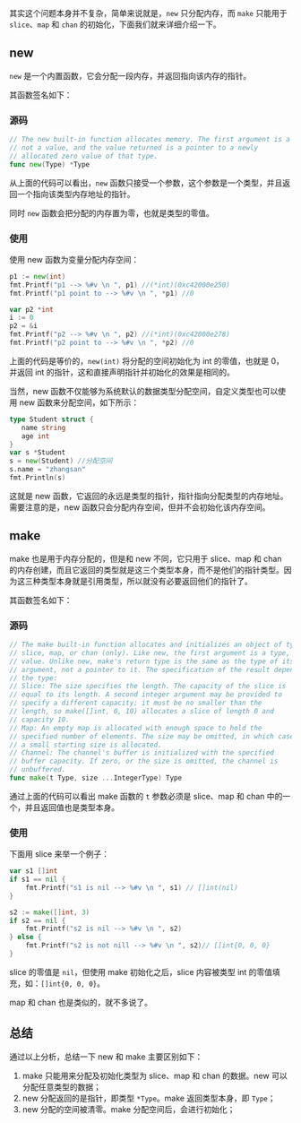 其实这个问题本身并不复杂，简单来说就是，```new``` 只分配内存，而 ```make``` 只能用于 ```slice```、```map``` 和 ```chan```
的初始化，下面我们就来详细介绍一下。

## new

```new``` 是一个内置函数，它会分配一段内存，并返回指向该内存的指针。

其函数签名如下：

### 源码

``` go
// The new built-in function allocates memory. The first argument is a type,
// not a value, and the value returned is a pointer to a newly
// allocated zero value of that type.
func new(Type) *Type
```

从上面的代码可以看出，```new``` 函数只接受一个参数，这个参数是一个类型，并且返回一个指向该类型内存地址的指针。

同时 ```new``` 函数会把分配的内存置为零，也就是类型的零值。

### 使用

使用 new 函数为变量分配内存空间：

``` go
p1 := new(int)
fmt.Printf("p1 --> %#v \n ", p1) //(*int)(0xc42000e250) 
fmt.Printf("p1 point to --> %#v \n ", *p1) //0

var p2 *int
i := 0
p2 = &i
fmt.Printf("p2 --> %#v \n ", p2) //(*int)(0xc42000e278) 
fmt.Printf("p2 point to --> %#v \n ", *p2) //0
```

上面的代码是等价的，`new(int)` 将分配的空间初始化为 int 的零值，也就是 0，并返回 int 的指针，这和直接声明指针并初始化的效果是相同的。

当然，new 函数不仅能够为系统默认的数据类型分配空间，自定义类型也可以使用 new 函数来分配空间，如下所示：

``` go
type Student struct {
   name string
   age int
}
var s *Student
s = new(Student) //分配空间
s.name = "zhangsan"
fmt.Println(s)
```

这就是 new 函数，它返回的永远是类型的指针，指针指向分配类型的内存地址。需要注意的是，new 函数只会分配内存空间，但并不会初始化该内存空间。

## make

make 也是用于内存分配的，但是和 new 不同，它只用于 slice、map 和 chan
的内存创建，而且它返回的类型就是这三个类型本身，而不是他们的指针类型。因为这三种类型本身就是引用类型，所以就没有必要返回他们的指针了。

其函数签名如下：

### 源码

``` go
// The make built-in function allocates and initializes an object of type
// slice, map, or chan (only). Like new, the first argument is a type, not a
// value. Unlike new, make's return type is the same as the type of its
// argument, not a pointer to it. The specification of the result depends on
// the type:
// Slice: The size specifies the length. The capacity of the slice is
// equal to its length. A second integer argument may be provided to
// specify a different capacity; it must be no smaller than the
// length, so make([]int, 0, 10) allocates a slice of length 0 and
// capacity 10.
// Map: An empty map is allocated with enough space to hold the
// specified number of elements. The size may be omitted, in which case
// a small starting size is allocated.
// Channel: The channel's buffer is initialized with the specified
// buffer capacity. If zero, or the size is omitted, the channel is
// unbuffered.
func make(t Type, size ...IntegerType) Type
```

通过上面的代码可以看出 make 函数的 `t` 参数必须是 slice、map 和 chan 中的一个，并且返回值也是类型本身。

### 使用

下面用 slice 来举一个例子：

``` go
var s1 []int
if s1 == nil {
    fmt.Printf("s1 is nil --> %#v \n ", s1) // []int(nil)
}

s2 := make([]int, 3)
if s2 == nil {
    fmt.Printf("s2 is nil --> %#v \n ", s2)
} else {
    fmt.Printf("s2 is not nill --> %#v \n ", s2)// []int{0, 0, 0}
}
```

slice 的零值是 `nil`，但使用 make 初始化之后，slice 内容被类型 int 的零值填充，如：`[]int{0, 0, 0}`。

map 和 chan 也是类似的，就不多说了。

## 总结

通过以上分析，总结一下 new 和 make 主要区别如下：

1. make 只能用来分配及初始化类型为 slice、map 和 chan 的数据。new 可以分配任意类型的数据；
2. new 分配返回的是指针，即类型 `*Type`。make 返回类型本身，即 `Type`；
3. new 分配的空间被清零。make 分配空间后，会进行初始化；


